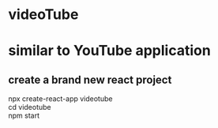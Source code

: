<h1>videoTube <h1>
  <p> similar to YouTube application </p>
  <h2>create a brand new react project</h2>
  <p>npx create-react-app videotube<br>cd videotube<br>npm start<br></p>
